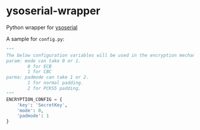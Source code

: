# ysoserial-wrapper

Python wrapper for [ysoserial](https://github.com/frohoff/ysoserial)

A sample for `config.py`:

```python
"""
The below configuration variables will be used in the encryption mechanism.
param: mode can take 0 or 1.
        0 for ECB
        1 for CBC
parma: padmode can take 1 or 2.
        1 for normal padding.
        2 for PCKS5 padding.
"""
ENCRYPTION_CONFIG = {
    'key': 'SecretKey',
    'mode': 0,
    'padmode': 1
}
```